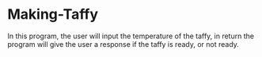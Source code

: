 # Making-Taffy
In this program, the user will input the temperature of the taffy, in return the program will give the user a response if the taffy is ready, or not ready. 
